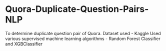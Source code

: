 # Quora-Duplicate-Question-Pairs-NLP
To determine duplicate question pair of Quora. 
Dataset used - Kaggle
Used various supervised machine learning algorithms - Random Forest Classifier and XGBClassifier
